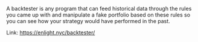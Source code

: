 A backtester is any program that can feed historical data through the
rules you came up with and manipulate a fake portfolio based on these rules so
you can see how your strategy would have performed in the past.


Link: https://enlight.nyc/backtester/
